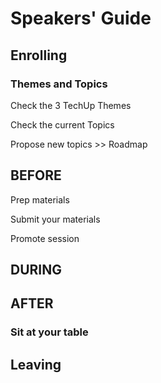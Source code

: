 # Speakers' Guide



## Enrolling







### Themes and Topics

Check the 3 TechUp Themes

Check the current Topics

Propose new topics >> Roadmap



## BEFORE



Prep materials

Submit your materials

Promote session







## DURING











## AFTER

### Sit at your table







## Leaving





